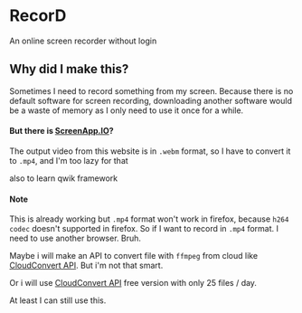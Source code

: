 # RecorD

An online screen recorder without login

## Why did I make this?

Sometimes I need to record something from my screen. Because there is no default software for screen recording, downloading another software would be a waste of memory as I only need to use it once for a while.

#### But there is [ScreenApp.IO](https://screenapp.io/)?

The output video from this website is in `.webm` format, so I have to convert it to `.mp4`, and I'm too lazy for that

also to learn qwik framework

#### Note

This is already working but `.mp4` format won't work in firefox, because `h264 codec` doesn't
supported in firefox. So if I want to record in `.mp4` format. I need to use another browser.
Bruh.

Maybe i will make an API to convert file with `ffmpeg` from cloud like [CloudConvert API](https://cloudconvert.com/api/). 
But i'm not that smart.

Or i will use [CloudConvert API](https://cloudconvert.com/api/) free version 
with only 25 files / day.

At least I can still use this.
